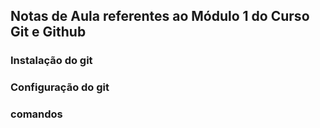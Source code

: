 ## Notas de Aula referentes ao Módulo 1 do Curso Git e Github

### Instalação do git
### Configuração do git

### comandos